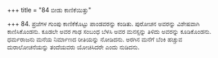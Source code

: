 +++
title = "84 ಬೀಡು ಕಾಣಿಕೆಯಿತ್ತು"

+++
84. ಪ್ರಜೆಗಳ ಗುಂಪು ಕಾಣಿಕೆಕೊಟ್ಟು ಪಾಂಡವರನ್ನು ಕಂಡಿತು. ಪುರೋಚನ ಅವರನ್ನು ವಿಶೇಷವಾಗಿ ಕಾಣಿಸಿಕೊಂಡನು. ಕೂಡಲೇ ಅವರ ಗಾಢ ಸಂಬಂಧ ಬೆಳಸಿ ಅವರ ಮನಸ್ಸನ್ನು ತಿಳಿದು ಅವರನ್ನು ಕೂಡಿಕೊಂಡನು. ಧರ್ಮರಾಜನು ಮನೆಯ ನಿರ್ಮಾಣದ ರೀತಿಯನ್ನು ನೋಡಿದನು. ಅರಗಿನ ಮನೆಗೆ ಬೆಂಕಿ ಹಚ್ಚುವ ದುರಾಲೋಚನೆಯನ್ನು ತಂದೆಯವರು ಯೋಚಿಸಿದರೇ ಎಂದು ನುಡಿದನು.